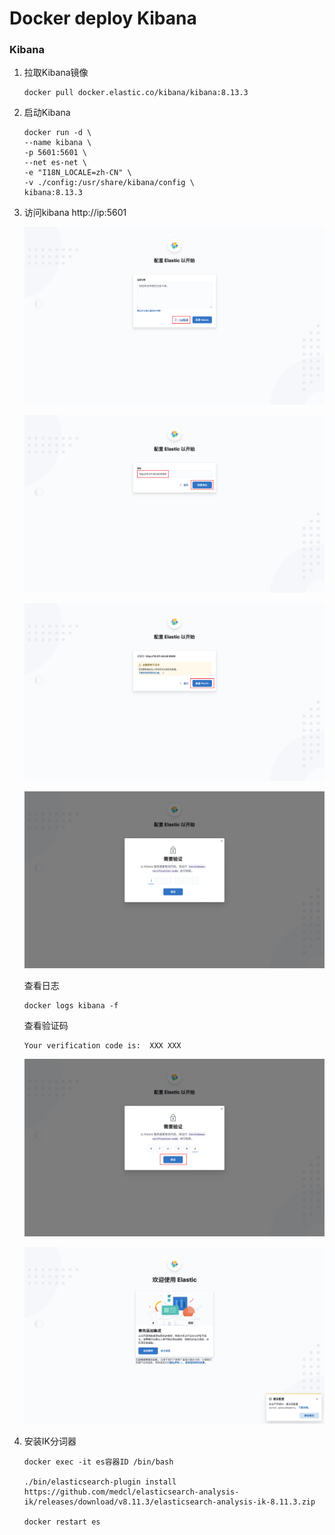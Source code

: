 # Docker deploy Kibana

### Kibana

1. 拉取Kibana镜像

   ```shell
   docker pull docker.elastic.co/kibana/kibana:8.13.3
   ```

2. 启动Kibana

   ```shell
   docker run -d \
   --name kibana \
   -p 5601:5601 \
   --net es-net \
   -e "I18N_LOCALE=zh-CN" \
   -v ./config:/usr/share/kibana/config \
   kibana:8.13.3
   ```

3. 访问kibana http://ip:5601

   ![kibana1](..\img\es\kibana1.png)

   ![kibana2](..\img\es\kibana2.png)

   ![kibana3](..\img\es\kibana3.png)

   ![kibana4](..\img\es\kibana4.png)

   查看日志

   ```
   docker logs kibana -f
   ```

   查看验证码

   ```shell
   Your verification code is:  XXX XXX
   ```

   ![kibana5](..\img\es\kibana5.png)

   ![kibana6](..\img\es\kibana6.png)

4. 安装IK分词器

   ```shell
   docker exec -it es容器ID /bin/bash
   
   ./bin/elasticsearch-plugin install https://github.com/medcl/elasticsearch-analysis-ik/releases/download/v8.11.3/elasticsearch-analysis-ik-8.11.3.zip
   
   docker restart es
   ```
